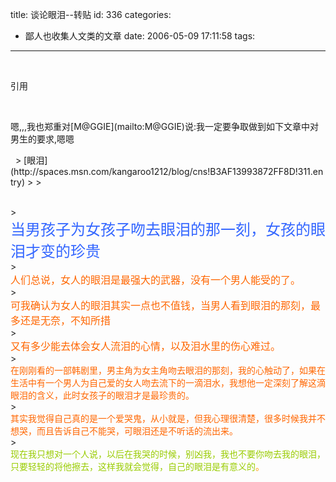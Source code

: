 title: 谈论眼泪--转贴
id: 336
categories:
  - 鄙人也收集人文类的文章
date: 2006-05-09 17:11:58
tags:
---

<div id="msgcns!9697D6160EFEBC17!705" class="bvMsg"><p> 
<p>引用 
<p> 
<p>嗯,,,我也郑重对[M@GGIE](mailto:M@GGIE)说:我一定要争取做到如下文章中对男生的要求,嗯嗯
<p> 
> [眼泪](http://spaces.msn.com/kangaroo1212/blog/cns!B3AF13993872FF8D!311.entry)
> 
> <div><font color="#3366ff" size="5"></font> </div>
> <div><font color="#3366ff" size="5">当男孩子为女孩子吻去眼泪的那一刻，女孩的眼泪才变的珍贵</font></div>
> <div><font color="#ff6600" size="3">人们总说，女人的眼泪是最强大的武器，没有一个男人能受的了。</font></div>
> <div><font color="#ff6600" size="3">可我确认为女人的眼泪其实一点也不值钱，当男人看到眼泪的那刻，最多还是无奈，不知所措</font></div>
> <div><font color="#ff6600" size="3">又有多少能去体会女人流泪的心情，以及泪水里的伤心难过。</font></div>
> <div><font color="#ff6600">在刚刚看的一部韩剧里，男主角为女主角吻去眼泪的那刻，我的心触动了，如果在生活中有一个男人为自己爱的女人吻去流下的一滴泪水，我想他一定深刻了解这滴眼泪的含义，此时女孩子的眼泪才是最珍贵的。</font></div>
> <div><font color="#ff6600">其实我觉得自己真的是一个爱哭鬼，从小就是，但我心理很清楚，很多时候我并不想哭，而且告诉自己不能哭，可眼泪还是不听话的流出来。</font></div>
> <div><font color="#ff9900"><font color="#99cc00">现在我只想对一个人说，以后在我哭的时候，别凶我，我也不要你吻去我的眼泪，只要轻轻的将他擦去，这样我就会觉得，自己的眼泪是有意义的</font>。</font></div></div>